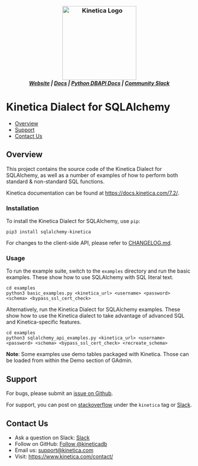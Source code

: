 <h3 align="center" style="margin:0px">
	<img width="200" src="https://www.kinetica.com/wp-content/uploads/2018/08/kinetica_logo.svg" alt="Kinetica Logo"/>
</h3>
<h5 align="center" style="margin:0px">
	<a href="https://www.kinetica.com/">Website</a>
	|
	<a href="https://docs.kinetica.com/7.2/">Docs</a>
	|
	<a href="https://docs.kinetica.com/7.2/api/python/">Python DBAPI Docs</a>
	|
	<a href="https://join.slack.com/t/kinetica-community/shared_invite/zt-1bt9x3mvr-uMKrXlSDXfy3oU~sKi84qg">Community Slack</a>
</h5>


# Kinetica Dialect for SQLAlchemy

- [Overview](#overview)
- [Support](#support)
- [Contact Us](#contact-us)


## Overview

This project contains the source code of the Kinetica Dialect for SQLAlchemy, as
well as a number of examples of how to perform both standard & non-standard SQL
functions.

Kinetica documentation can be found at <https://docs.kinetica.com/7.2/>.

### Installation

To install the Kinetica Dialect for SQLAlchemy, use `pip`:

```
pip3 install sqlalchemy-kinetica
```

For changes to the client-side API, please refer to
[CHANGELOG.md](CHANGELOG.md).


### Usage

To run the example suite, switch to the `examples` directory and run the basic
examples.  These show how to use SQLAlchemy with SQL literal text.

```
cd examples
python3 basic_examples.py <kinetica_url> <username> <password> <schema> <bypass_ssl_cert_check>
```

Alternatively, run the Kinetica Dialect for SQLAlchemy examples.  These show how
to use the Kinetica dialect to take advantage of advanced SQL and
Kinetica-specific features.

```
cd examples
python3 sqlalchemy_api_examples.py <kinetica_url> <username> <password> <schema> <bypass_ssl_cert_check> <recreate_schema>
```

**Note**:  Some examples use demo tables packaged with Kinetica.  Those can be
           loaded from within the Demo section of GAdmin.


## Support

For bugs, please submit an
[issue on Github](https://github.com/kineticadb/sqlalchemy-kinetica/issues).

For support, you can post on
[stackoverflow](https://stackoverflow.com/questions/tagged/kinetica) under the
``kinetica`` tag or
[Slack](https://join.slack.com/t/kinetica-community/shared_invite/zt-1bt9x3mvr-uMKrXlSDXfy3oU~sKi84qg).


## Contact Us

- Ask a question on Slack:
  [Slack](https://join.slack.com/t/kinetica-community/shared_invite/zt-1bt9x3mvr-uMKrXlSDXfy3oU~sKi84qg)
- Follow on GitHub:
  [Follow @kineticadb](https://github.com/kineticadb)
- Email us:  <support@kinetica.com>
- Visit:  <https://www.kinetica.com/contact/>
